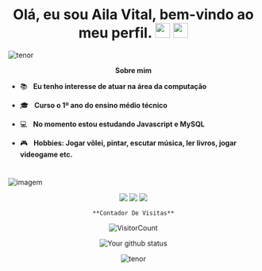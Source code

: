 <h1 align="center"> Olá, eu sou <strong>Aila Vital,</strong> bem-vindo ao meu perfil.                                                                                     
  <img src="https://github.com/TheDudeThatCode/TheDudeThatCode/blob/master/Assets/Mario_Hello_Big.gif" width="30px">
  <img src="https://media.giphy.com/media/hvRJCLFzcasrR4ia7z/giphy.gif" width="30px"></h1
                                                                                        
  <div align="center">
   
   ![tenor](https://github.com/AilaVital/ailavital/assets/164503762/ec4eff15-1078-49ab-98dc-86856cbaf1d7)


<p align="center"><b>Sobre mim</b></p>

- :books: &nbsp; <strong>Eu tenho interesse de atuar na área da computação</strong> 
  
- 🎓 &nbsp; <strong>Curso o 1º ano do ensino médio técnico</strong>

- :computer: &nbsp; <strong>No momento estou estudando Javascript e MySQL</strong>

- 🎮 &nbsp; <strong>Hobbies: Jogar vôlei, pintar, escutar música, ler livros, jogar videogame etc.</strong>
#
![imagem](https://cdn.akamai.steamstatic.com/steam/apps/1118650/ss_b85f33fffa250e5ea6303634ff3dfac1d92b9251.1920x1080.jpg?t=1675972900)

<div align="center">

  <a href="#" alt="Gmail">
    <img src="https://img.shields.io/badge/-Gmail-FF0000?style=flat-square&labelColor=FF0000&logo=gmail&logoColor=white&link=LINK-DO-SEU-EMAIL"/></a>

  <a href="#" alt="Linkedin">
    <img src="https://img.shields.io/badge/-Linkedin-0e76a8?style=flat-square&logo=Linkedin&logoColor=white&link=LINK-DO-SEU-LINKEDIN" /></a>

  <a href="#" alt="Instagram">
    <img src="https://img.shields.io/badge/-Instagram-DF0174?style=flat-square&labelColor=DF0174&logo=instagram&logoColor=white&link=LINK-DO-SEU-INSTAGRAM"/></a>

    **Contador De Visitas**


![VisitorCount](https://profile-counter.glitch.me/{ailavital}/count.svg)

<div align="center">

![Your github status](https://github-readme-stats.vercel.app/api?username=ailavital&show_icons=true&theme=dark)

![tenor](https://github.com/AilaVital/ailavital/assets/164503762/ec4eff15-1078-49ab-98dc-86856cbaf1d7)
